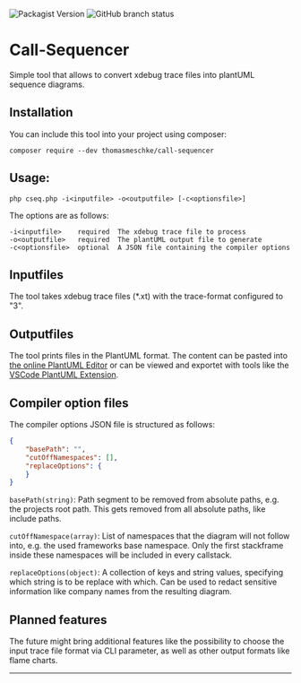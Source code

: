 ![Packagist Version](https://img.shields.io/packagist/v/thomasmeschke/call-sequencer)
![GitHub branch status](https://img.shields.io/github/checks-status/ThomasMeschke/call-sequencer/main?style=flat&label=checks%20on%20main)


# Call-Sequencer
Simple tool that allows to convert xdebug trace files into plantUML sequence diagrams.

## Installation

You can include this tool into your project using composer:
```
composer require --dev thomasmeschke/call-sequencer
```

## Usage:
```
php cseq.php -i<inputfile> -o<outputfile> [-c<optionsfile>]
```

The options are as follows:
```text
-i<inputfile>    required  The xdebug trace file to process
-o<outputfile>   required  The plantUML output file to generate
-c<optionsfile>  optional  A JSON file containing the compiler options
```

## Inputfiles
The tool takes xdebug trace files (*.xt) with the trace-format configured to "3".


## Outputfiles
The tool prints files in the PlantUML format. The content can be pasted into [the online PlantUML Editor][1] or can be viewed and exportet with tools like the [VSCode PlantUML Extension][2].


## Compiler option files
The compiler options JSON file is structured as follows:
```json
{
    "basePath": "",
    "cutOffNamespaces": [],
    "replaceOptions": {
    }
}
```
`basePath(string)`: Path segment to be removed from absolute paths, e.g. the projects root path. This gets removed from all absolute paths, like include paths.

`cutOffNamespace(array)`: List of namespaces that the diagram will not follow into, e.g. the used frameworks base namespace. Only the first stackframe inside these namespaces will be included in every callstack.

`replaceOptions(object)`: A collection of keys and string values, specifying which string is to be replace with which. Can be used to redact sensitive information like company names from the resulting diagram.


## Planned features
The future might bring additional features like the possibility to choose the input trace file format via CLI parameter, as well as other output formats like flame charts.

---

[1]: https://plantuml.com/ "PlantUML web page featuring an online server editor and renderer"
[2]: https://marketplace.visualstudio.com/items?itemName=jebbs.plantuml "VSCode Extension Marketplace page for the PlantUML Extension"